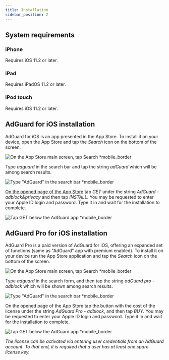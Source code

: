 ```yaml
---
title: Installation
sidebar_position: 2
---
```


## System requirements

### iPhone

Requires iOS 11.2 or later.

### iPad

Requires iPadOS 11.2 or later.

### iPod touch

Requires iOS 11.2 or later.

## AdGuard for iOS installation

AdGuard for iOS is an app presented in the App Store. To install it on your device, open the App Store and tap the _Search_ icon on the bottom of the screen.

![On the App Store main screen, tap Search *mobile_border](https://cdn.adtidy.org/public/Adguard/kb/installation/iOS/en/1.png)

Type _adguard_ in the search bar and tap the string _adGuard_ which will be among search results.

![Type "AdGuard" in the search bar *mobile_border](https://cdn.adtidy.org/public/Adguard/kb/installation/iOS/en/2.png)

[On the opened page of the App Store](https://adguard.com/download.html?auto=1) tap _GET_ under the string _AdGuard - adblock&privacy_ and then tap _INSTALL_. You may be requested to enter your Apple ID login and password. Type it in and wait for the installation to complete. 

![Tap GET below the AdGuard app *mobile_border](https://cdn.adtidy.org/public/Adguard/kb/installation/iOS/en/3.png)

## AdGuard Pro for iOS installation

AdGuard Pro is a paid version of AdGuard for iOS, offering an expanded set of functions (same as "AdGuard" app with premium enabled). To install it on your device run the App Store application and tap the _Search_ icon on the bottom of the screen.

![On the App Store main screen, tap Search *mobile_border](https://cdn.adtidy.org/public/Adguard/kb/installation/iOS/en/1.png)

Type _adguard_ in the search form, and then tap the string _adGuard pro - adblock_ which will be shown among search results.

![Type "AdGuard" in the search bar *mobile_border](https://cdn.adtidy.org/public/Adguard/kb/installation/iOS/en/2.png)

On the opened page of the App Store tap the button with the cost of the license under the string _AdGuard Pro - adblock_, and then tap _BUY_. You may be requested to enter your Apple ID login and password. Type it in and wait for the installation to complete.

![Tap GET below the AdGuard app *mobile_border](https://cdn.adtidy.org/public/Adguard/kb/installation/iOS/en/3.png)

*The license can be activated via entering user credentials from an AdGuard account. To that end, it is required that a user has at least one spare license key.*